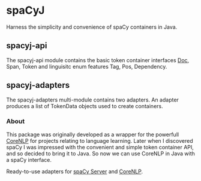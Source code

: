 # spaCyJ

Harness the simplicity and convenience of spaCy containers in Java.

## spacyj-api

The spacyj-api module contains the basic token container interfaces [Doc](https://github.com/manzurola/spacy-java/blob/6a6995ab56039823b00e2fa5dc01159f503f608d/spacyj-api/src/main/java/edu/guym/spacyj/api/containers/Doc.java), Span, Token and linguisitc enum features Tag, Pos, Dependency.

## spacyj-adapters

The spacyj-adapters multi-module contains two adapters. An adapter produces a list of TokenData objects used to create containers.

### About
This package was originally developed as a wrapper for the powerfull [CoreNLP](https://github.com/stanfordnlp/CoreNLP) for projects relating to language learning. Later when I discovered spaCy I was impressed with the convenient and simple token container API, and so decided to bring it to Java. So now we can use CoreNLP in Java with a spaCy interface.

Ready-to-use adapters for [spaCy Server](https://github.com/neelkamath/spacy-server) and [CoreNLP](https://github.com/stanfordnlp/CoreNLP).

